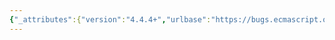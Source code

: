 ```yaml
---
{"_attributes":{"version":"4.4.4+","urlbase":"https://bugs.ecmascript.org/","maintainer":"dherman@mozilla.com"},"bug":{"bug_id":4406,"creation_ts":"2015-06-19 12:35:00 -0700","short_desc":"24.3.2: code example not indented enough?","delta_ts":"2015-07-27 10:18:55 -0700","product":"ECMA-262 Edition 6","component":"editorial issues","version":"unspecified","rep_platform":"All","op_sys":"All","bug_status":"RESOLVED","resolution":"FIXED","priority":"Normal","bug_severity":"minor","everconfirmed":true,"reporter":{"uid":"jmdyck","name":"Michael Dyck"},"assigned_to":{"uid":"allen","name":"Allen Wirfs-Brock"},"long_desc":[{"commentid":14518,"comment_count":0,"who":{"uid":"jmdyck","name":"Michael Dyck"},"bug_when":"2015-06-19 12:35:41 -0700","thetext":"In 24.3.2 \"JSON.stringify ( value [ , replacer [ , space ] ] )\",\nNote 1 has a code example beginning \"a = [];\".\n\nThe code should probably be indented wrt the body of the Note."},{"commentid":14527,"comment_count":1,"who":{"uid":"allen","name":"Allen Wirfs-Brock"},"bug_when":"2015-06-21 09:40:50 -0700","thetext":"in progress"},{"commentid":14567,"comment_count":2,"who":{"uid":"allen","name":"Allen Wirfs-Brock"},"bug_when":"2015-07-27 10:18:55 -0700","thetext":"corrected in final (June 21, 2015) Ecma distribution update"}]}}
---
```

